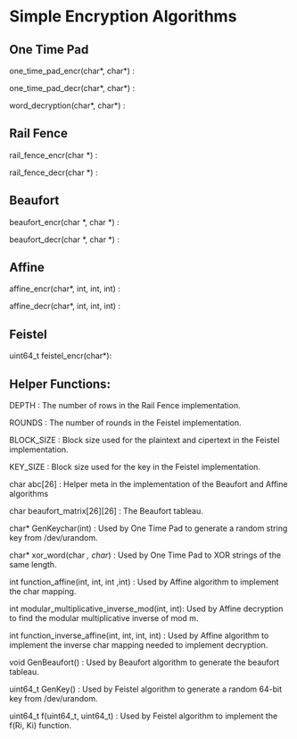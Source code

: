 # Simple Encryption Algorithms


## One Time Pad

  one_time_pad_encr(char*, char*) :

  one_time_pad_decr(char*, char*) :

  word_decryption(char*, char*) :


##  Rail Fence

  rail_fence_encr(char *) :

  rail_fence_decr(char *) :

##  Beaufort

  beaufort_encr(char *, char *) :

  beaufort_decr(char *, char *) :

##  Affine
  
  affine_encr(char*, int, int, int) :

  affine_decr(char*, int, int, int) :

##  Feistel
  
  uint64_t feistel_encr(char*):


## Helper Functions:

  DEPTH :
    The number of rows in the Rail Fence implementation.

  ROUNDS :
    The number of rounds in the Feistel implementation.

  BLOCK_SIZE :
    Block size used for the plaintext and cipertext in the Feistel implementation.

  KEY_SIZE :
    Block size used for the key in the Feistel implementation.

  char abc[26] :
    Helper meta in the implementation of the Beaufort and Affine algorithms

  char beaufort_matrix[26][26] :
    The Beaufort tableau.

  char* GenKeychar(int) :
    Used by One Time Pad to generate a random string key from /dev/urandom.

  char* xor_word(char *, char*) :
    Used by One Time Pad to XOR strings of the same length.

  int function_affine(int, int, int ,int) :
    Used by Affine algorithm to implement the char mapping.

  int modular_multiplicative_inverse_mod(int, int):
    Used by Affine decryption to find the modular multiplicative inverse of mod m.

  int function_inverse_affine(int, int, int, int) :
    Used by Affine algorithm to implement the inverse char mapping needed to implement decryption.

  void GenBeaufort() :
    Used by Beaufort algorithm to generate the beaufort tableau.

  uint64_t GenKey() :
    Used by Feistel algorithm to generate a random 64-bit key from /dev/urandom.

  uint64_t f(uint64_t, uint64_t) :
    Used by Feistel algorithm to implement the f(Ri, Ki) function.

